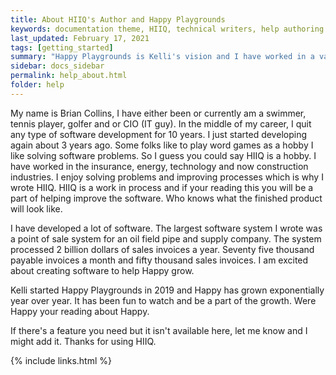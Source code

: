 ```yaml
---
title: About HIIQ's Author and Happy Playgrounds
keywords: documentation theme, HIIQ, technical writers, help authoring tools
last_updated: February 17, 2021
tags: [getting_started]
summary: "Happy Playgrounds is Kelli's vision and I have worked in a variety of IT positions most of my career"
sidebar: docs_sidebar
permalink: help_about.html
folder: help
---
```


My name is Brian Collins, I  have either been or currently am a swimmer, tennis player, golfer and or CIO (IT guy). In the middle of my career, I quit any type of software development for 10 years. I just started developing again about 3 years ago. Some folks like to play word games as a hobby I like solving software problems. So I guess you could say HIIQ is a hobby. I have worked in the insurance, energy, technology and now construction industries. I enjoy solving problems and improving processes which is why I wrote HIIQ. HIIQ is a work in process and if your reading this you will be a part of helping improve the software. Who knows what the finished product will look like.

I have developed a lot of software. The largest software system I wrote was a point of sale system for an oil field pipe and supply company. The system processed 2 billion dollars of sales invoices a year. Seventy five thousand payable invoices a month and fifty thousand sales invoices. I am excited about creating software to help Happy grow. 

Kelli started Happy Playgrounds in 2019 and Happy has grown exponentially year over year. It has been fun to watch and be a part of the growth. Were Happy your reading about Happy.

If there's a feature you need but it isn't available here, let me know and I might add it. Thanks for using HIIQ.

{% include links.html %}
